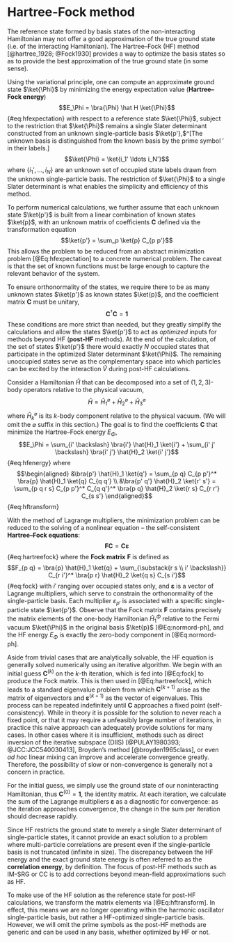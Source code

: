 # Hartree-Fock method

The reference state formed by basis states of the non-interacting Hamiltonian  may not offer a good approximation of the true ground state (i.e. of the interacting Hamiltonian).  The Hartree–Fock (HF) method [@hartree_1928; @Fock1930] provides a way to optimize the basis states so as to provide the best approximation of the true ground state (in some sense).

Using the variational principle, one can compute an approximate ground state $\ket{\Phi}$ by minimizing the energy expectation value (**Hartree–Fock energy**)
$$E_\Phi = \bra{\Phi} \hat H \ket{\Phi}$$ {#eq:hfexpectation}
with respect to a reference state $\ket{\Phi}$, subject to the restriction that $\ket{\Phi}$ remains a single Slater determinant constructed from an unknown single-particle basis $\ket{p'},$^[The unknown basis is distinguished from the known basis by the prime symbol ${}'$ in their labels.]
$$\ket{\Phi} = \ket{i_1' \ldots i_N'}$$
where $\{i_1', \ldots, i_N\}$ are an unknown set of occupied state labels drawn from the unknown single-particle basis.  The restriction of $\ket{\Phi}$ to a single Slater determinant is what enables the simplicity and efficiency of this method.

To perform numerical calculations, we further assume that each unknown state $\ket{p'}$ is built from a linear combination of known states $\ket{p}$, with an unknown matrix of coefficients $\bm{C}$ defined via the transformation equation
$$\ket{p'} = \sum_p \ket{p} C_{p p'}$$
This allows the problem to be reduced from an abstract minimization problem [@Eq:hfexpectation] to a concrete numerical problem.  The caveat is that the set of known functions must be large enough to capture the relevant behavior of the system.

To ensure orthonormality of the states, we require there to be as many unknown states $\ket{p'}$ as known states $\ket{p}$, and the coefficient matrix $\bm{C}$ must be unitary,
$$\bm{C}^\dagger \bm{C} = \bm{1}$$
These conditions are more strict than needed, but they greatly simplify the calculations and allow the states $\ket{p'}$ to act as *optimized* inputs for methods beyond HF (**post-HF** methods).  At the end of the calculation, of the set of states $\ket{p'}$ there would exactly $N$ occupied states that participate in the optimized Slater determinant $\ket{\Phi}$.  The remaining unoccupied states serve as the complementary space into which particles can be excited by the interaction $\hat{V}$ during post-HF calculations.

Consider a Hamiltonian $\hat{H}$ that can be decomposed into a set of $(1, 2, 3)$-body operators relative to the physical vacuum,
$$\hat{H} = \hat{H}^\varnothing_1 + \hat{H}^\varnothing_2 + \hat{H}^\varnothing_3$$
where $\hat{H}^\varnothing_k$ is its $k$-body component relative to the physical vacuum.  (We will omit the $\varnothing$ suffix in this section.)  The goal is to find the coefficients $\bm{C}$ that minimize the Hartree–Fock energy $E_\Phi$,
$$E_\Phi = \sum_{i' \backslash} \bra{i'} \hat{H}_1 \ket{i'} + \sum_{i' j' \backslash} \bra{i' j'} \hat{H}_2 \ket{i' j'}$$ {#eq:hfenergy}
where
$$\begin{aligned}
  &\bra{p'} \hat{H}_1 \ket{q'} = \sum_{p q} C_{p p'}^* \bra{p} \hat{H}_1 \ket{q} C_{q q'} \\
  &\bra{p' q'} \hat{H}_2 \ket{r' s'} = \sum_{p q r s} C_{p p'}^* C_{q q'}^* \bra{p q} \hat{H}_2 \ket{r s} C_{r r'} C_{s s'}
\end{aligned}$$ {#eq:hftransform}

With the method of Lagrange multipliers, the minimization problem can be reduced to the solving of a nonlinear equation – the self-consistent **Hartree–Fock equations**:
$$\bm{F} \bm{C} = \bm{C} \bm{\varepsilon}$$ {#eq:hartreefock}
where the **Fock matrix** $\bm F$ is defined as
$$F_{p q} = \bra{p} \hat{H}_1 \ket{q} + \sum_{\substack{r s \\ i' \backslash}} C_{r i'}^* \bra{p r} \hat{H}_2 \ket{q s} C_{s i'}$$ {#eq:fock}
with $i'$ ranging over occupied states only, and $\bm{\varepsilon}$ is a vector of Lagrange multipliers, which serve to constrain the orthonormality of the single-particle basis.  Each multiplier $\varepsilon_{p'}$ is associated with a specific single-particle state $\ket{p'}$.  Observe that the Fock matrix $\bm{F}$ contains precisely the matrix elements of the one-body Hamiltonian $\hat{H}^\Phi_1$ relative to the Fermi vacuum $\ket{\Phi}$ in the original basis $\ket{p}$ [@Eq:normord-ph], and the HF energy $E_\Phi$ is exactly the zero-body component in [@Eq:normord-ph].

Aside from trivial cases that are analytically solvable, the HF equation is generally solved numerically using an iterative algorithm.  We begin with an initial guess $\bm{C}^{(k)}$ on the $k$-th iteration, which is fed into [@Eq:fock] to produce the Fock matrix.  This is then used in [@Eq:hartreefock], which leads to a standard eigenvalue problem from which $\bm{C}^{(k + 1)}$ arise as the matrix of eigenvectors and $\bm{\varepsilon}^{(k + 1)}$ as the vector of eigenvalues.  This process can be repeated indefinitely until $\bm{C}$ approaches a fixed point (self-consistency).  While in theory it is possible for the solution to never reach a fixed point, or that it may require a unfeasibly large number of iterations, in practice this naive approach can adequately provide solutions for many cases.  In other cases where it is insufficient, methods such as direct inversion of the iterative subspace (DIIS) [@PULAY1980393; @JCC:JCC540030413], Broyden’s method [@broyden1965class], or even *ad hoc* linear mixing can improve and accelerate convergence greatly.  Therefore, the possibility of slow or non-convergence is generally not a concern in practice.

For the initial guess, we simply use the ground state of our noninteracting Hamiltonian, thus $\bm{C}^{(0)} = \bm{1}$, the identity matrix.  At each iteration, we calculate the sum of the Lagrange multipliers $\bm{\varepsilon}$ as a diagnostic for convergence: as the iteration approaches convergence, the change in the sum per iteration should decrease rapidly.

Since HF restricts the ground state to merely a single Slater determinant of single-particle states, it cannot provide an exact solution to a problem where multi-particle correlations are present even if the single-particle basis is not truncated (infinite in size).  The discrepancy between the HF energy and the exact ground state energy is often referred to as the **correlation energy**, by definition.  The focus of post-HF methods such as IM-SRG or CC is to add corrections beyond mean-field approximations such as HF.

To make use of the HF solution as the reference state for post-HF calculations, we transform the matrix elements via [@Eq:hftransform].  In effect, this means we are no longer operating within the harmonic oscillator single-particle basis, but rather a HF-optimized single-particle basis.  However, we will omit the prime symbols as the post-HF methods are generic and can be used in any basis, whether optimized by HF or not.

